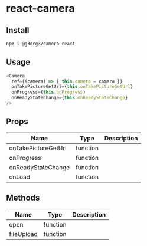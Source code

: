 # react-camera

## Install
```sh
npm i @g3org3/camera-react
```

## Usage
```js
<Camera
  ref={(camera) => { this.camera = camera }}
  onTakePictureGetUrl={this.onTakePictureGetUrl}
  onProgress={this.onProgress}
  onReadyStateChange={this.onReadyStateChange}
/>
```

## Props
| Name                | Type     | Description |
|---------------------|----------|-------------|
| onTakePictureGetUrl | function |
| onProgress          | function |
| onReadyStateChange  | function |
| onLoad              | function |

## Methods
| Name                | Type     | Description  |
|---------------------|----------|--------------|
| open                | function |
| fileUpload          | function |
